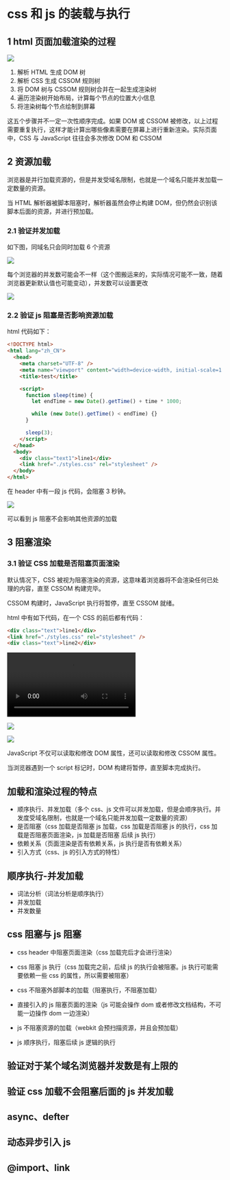 # css 和 js 的装载与执行

## 1 html 页面加载渲染的过程

![](../pic/3_cssJsExec_20191120233819.png)

1. 解析 HTML 生成 DOM 树
2. 解析 CSS 生成 CSSOM 规则树
3. 将 DOM 树与 CSSOM 规则树合并在一起生成渲染树
4. 遍历渲染树开始布局，计算每个节点的位置大小信息
5. 将渲染树每个节点绘制到屏幕

这五个步骤并不一定一次性顺序完成。如果 DOM 或 CSSOM 被修改，以上过程需要重复执行，这样才能计算出哪些像素需要在屏幕上进行重新渲染。实际页面中，CSS 与 JavaScript 往往会多次修改 DOM 和 CSSOM

## 2 资源加载

浏览器是并行加载资源的，但是并发受域名限制，也就是一个域名只能并发加载一定数量的资源。

当 HTML 解析器被脚本阻塞时，解析器虽然会停止构建 DOM，但仍然会识别该脚本后面的资源，并进行预加载。

### 2.1 验证并发加载

如下图，同域名只会同时加载 6 个资源

![](../pic/5_cssJsExec_20191231174842.png)

每个浏览器的并发数可能会不一样（这个图搬运来的，实际情况可能不一致，随着浏览器更新默认值也可能变动），并发数可以设置更改

![](../pic/5_cssJsExec_20191231175931.png)

### 2.2 验证 js 阻塞是否影响资源加载

html 代码如下：

```html
<!DOCTYPE html>
<html lang="zh_CN">
  <head>
    <meta charset="UTF-8" />
    <meta name="viewport" content="width=device-width, initial-scale=1.0" />
    <title>test</title>

    <script>
      function sleep(time) {
        let endTime = new Date().getTime() + time * 1000;

        while (new Date().getTime() < endTime) {}
      }

      sleep(3);
    </script>
  </head>
  <body>
    <div class="text1">line1</div>
    <link href="./styles.css" rel="stylesheet" />
  </body>
</html>
```

在 header 中有一段 js 代码，会阻塞 3 秒钟。

![](../pic/5_cssJsExec_20200102174938.png)

可以看到 js 阻塞不会影响其他资源的加载

## 3 阻塞渲染

### 3.1 验证 CSS 加载是否阻塞页面渲染

默认情况下，CSS 被视为阻塞渲染的资源，这意味着浏览器将不会渲染任何已处理的内容，直至 CSSOM 构建完毕。

CSSOM 构建时，JavaScript 执行将暂停，直至 CSSOM 就绪。

html 中有如下代码，在一个 CSS 的前后都有代码：

```html
<div class="text">line1</div>
<link href="./styles.css" rel="stylesheet" />
<div class="text">line2</div>
```

<video src="../pic/5_cssJsExec_1.mp4" control="control"></video>

![](../pic/5_cssJsExec_20200102155603.png)

![](../pic/5_cssJsExec_20200102160028.png)

JavaScript 不仅可以读取和修改 DOM 属性，还可以读取和修改 CSSOM 属性。

当浏览器遇到一个 script 标记时，DOM 构建将暂停，直至脚本完成执行。

## 加载和渲染过程的特点

- 顺序执行、并发加载（多个 css、js 文件可以并发加载，但是会顺序执行。并发度受域名限制，也就是一个域名只能并发加载一定数量的资源）
- 是否阻塞（css 加载是否阻塞 js 加载，css 加载是否阻塞 js 的执行，css 加载是否阻塞页面渲染，js 加载是否阻塞 后续 js 执行）
- 依赖关系（页面渲染是否有依赖关系，js 执行是否有依赖关系）
- 引入方式（css、js 的引入方式的特性）

## 顺序执行-并发加载

- 词法分析（词法分析是顺序执行）
- 并发加载
- 并发数量

## css 阻塞与 js 阻塞

- css header 中阻塞页面渲染（css 加载完后才会进行渲染）
- css 阻塞 js 执行（css 加载完之前，后续 js 的执行会被阻塞。js 执行可能需要依赖一些 css 的属性，所以需要被阻塞）
- css 不阻塞外部脚本的加载（阻塞执行，不阻塞加载）

- 直接引入的 js 阻塞页面的渲染（js 可能会操作 dom 或者修改文档结构，不可能一边操作 dom 一边渲染）
- js 不阻塞资源的加载（webkit 会预扫描资源，并且会预加载）
- js 顺序执行，阻塞后续 js 逻辑的执行

## 验证对于某个域名浏览器并发数是有上限的

## 验证 css 加载不会阻塞后面的 js 并发加载

## async、defter

## 动态异步引入 js

## @import、link
